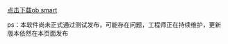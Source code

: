 
[点击下载ob smart](https://github.com/kuoyeDong/ob-apk/releases/download/2.3.6/obsmarthouse-release2.3.7.apk)

ps：本软件尚未正式通过测试发布，可能存在问题，工程师正在持续维护，更新版本依然在本页面发布

